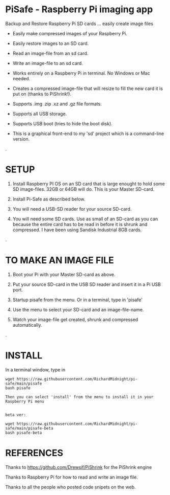 # PiSafe  -  Raspberry Pi imaging app

Backup and Restore Raspberry Pi SD cards ... easily create image files

 - Easily make compressed images of your Raspberry Pi.
 
 - Easily restore images to an SD card.

 - Read an image-file from an sd card.

 - Write an image-file to an sd card.

 - Works entirely on a Raspberry Pi in terminal.  No Windows or Mac needed. 
 
 - Creates a compressed image-file that will resize to fill the new card it is put on (thanks to PiShrink!).
 
 - Supports .img .zip .xz and .gz file formats.
 
 - Supports all USB storage.
 
 - Supports USB boot (tries to hide the boot disk).
 
 - This is a graphical front-end to my 'sd' project which is a command-line version.
 
.
 
# SETUP
 
   1) Install Raspberry PI OS on an SD card that is large enought to hold some SD image-files.  32GB or 64GB will do.  This is your Master SD-card.
   
   2) Install Pi-Safe as described below.
   
   3) You will need a USB-SD reader for your source SD-card.
   
   4) You will need some SD cards.  Use as small of an SD-card as you can because the entire card has to be read in before it is shrunk and compressed.  I have been using Sandisk Industrial 8GB cards.
   
.   

   
# TO MAKE AN IMAGE FILE  
   
   1) Boot your Pi with your Master SD-card as above.
   
   2) Put your source SD-card in the USB SD reader and insert it in a Pi USB port.
   
   3) Startup pisafe from the menu.  Or in a terminal, type in 'pisafe'
        
   5) Use the menu to select your SD-card and an image-file-name.
   
   6) Watch your image-file get created, shrunk and compressed automatically.
   
 .
   

# INSTALL

In a terminal window, type in

    wget https://raw.githubusercontent.com/RichardMidnight/pi-safe/main/pisafe
    bash pisafe
    
    Then you can select 'install' from the menu to install it in your Raspberry Pi menu
    
    
    beta ver: 
    
    wget https://raw.githubusercontent.com/RichardMidnight/pi-safe/main/pisafe-beta
    bash pisafe-beta
   
   
 # REFERENCES
 
Thanks to https://github.com/Drewsif/PiShrink for the PiShrink engine

Thanks to Raspberry Pi for how to read and write an image file.

Thanks to all the people who posted code snipets on the web.

    
